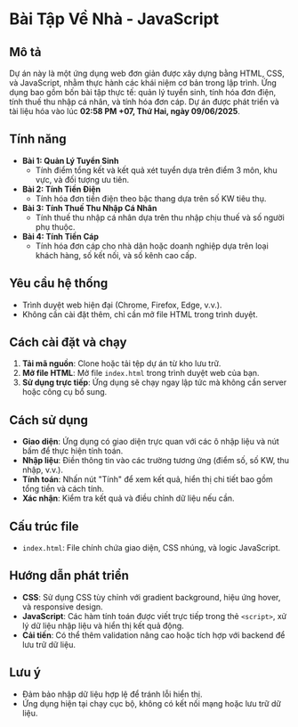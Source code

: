 # Bài Tập Về Nhà - JavaScript

## Mô tả
Dự án này là một ứng dụng web đơn giản được xây dựng bằng HTML, CSS, và JavaScript, nhằm thực hành các khái niệm cơ bản trong lập trình. Ứng dụng bao gồm bốn bài tập thực tế: quản lý tuyển sinh, tính hóa đơn điện, tính thuế thu nhập cá nhân, và tính hóa đơn cáp. Dự án được phát triển và tài liệu hóa vào lúc **02:58 PM +07, Thứ Hai, ngày 09/06/2025**.

## Tính năng
- **Bài 1: Quản Lý Tuyển Sinh**  
  - Tính điểm tổng kết và kết quả xét tuyển dựa trên điểm 3 môn, khu vực, và đối tượng ưu tiên.
- **Bài 2: Tính Tiền Điện**  
  - Tính hóa đơn tiền điện theo bậc thang dựa trên số KW tiêu thụ.
- **Bài 3: Tính Thuế Thu Nhập Cá Nhân**  
  - Tính thuế thu nhập cá nhân dựa trên thu nhập chịu thuế và số người phụ thuộc.
- **Bài 4: Tính Tiền Cáp**  
  - Tính hóa đơn cáp cho nhà dân hoặc doanh nghiệp dựa trên loại khách hàng, số kết nối, và số kênh cao cấp.

## Yêu cầu hệ thống
- Trình duyệt web hiện đại (Chrome, Firefox, Edge, v.v.).
- Không cần cài đặt thêm, chỉ cần mở file HTML trong trình duyệt.

## Cách cài đặt và chạy
1. **Tải mã nguồn**: Clone hoặc tải tệp dự án từ kho lưu trữ.
2. **Mở file HTML**: Mở file `index.html` trong trình duyệt web của bạn.
3. **Sử dụng trực tiếp**: Ứng dụng sẽ chạy ngay lập tức mà không cần server hoặc công cụ bổ sung.

## Cách sử dụng
- **Giao diện**: Ứng dụng có giao diện trực quan với các ô nhập liệu và nút bấm để thực hiện tính toán.
- **Nhập liệu**: Điền thông tin vào các trường tương ứng (điểm số, số KW, thu nhập, v.v.).
- **Tính toán**: Nhấn nút "Tính" để xem kết quả, hiển thị chi tiết bao gồm tổng tiền và cách tính.
- **Xác nhận**: Kiểm tra kết quả và điều chỉnh dữ liệu nếu cần.

## Cấu trúc file
- `index.html`: File chính chứa giao diện, CSS nhúng, và logic JavaScript.

## Hướng dẫn phát triển
- **CSS**: Sử dụng CSS tùy chỉnh với gradient background, hiệu ứng hover, và responsive design.
- **JavaScript**: Các hàm tính toán được viết trực tiếp trong thẻ `<script>`, xử lý dữ liệu nhập liệu và hiển thị kết quả động.
- **Cải tiến**: Có thể thêm validation nâng cao hoặc tích hợp với backend để lưu trữ dữ liệu.

## Lưu ý
- Đảm bảo nhập dữ liệu hợp lệ để tránh lỗi hiển thị.
- Ứng dụng hiện tại chạy cục bộ, không có kết nối mạng hoặc lưu trữ dữ liệu.

